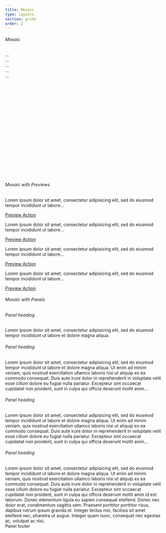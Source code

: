 ```yaml
---
title: Mosaic
type: layouts
section: grids
order: 2
---
```


<h6>Mosaic</h6>

<div class="mosaic">
	<div class="mosaic-columns" style="height: 400px;	">
		<div class="mosaic-column mosaic-column-2 mosaic-rows">
			<div class="mosaic-row mosaic-columns">
				<div class="mosaic-column mosaic-rows">
					<div class="mosaic-row mosaic-item">
						<div class="well">...</div>
					</div>
					<div class="mosaic-row mosaic-item">
						<div class="well">...</div>
					</div>
				</div>
				<div class="mosaic-column mosaic-item">
					<div class="well">...</div>
				</div>
			</div>
			<div class="mosaic-row mosaic-item">
				<div class="well">...</div>
			</div>
		</div>
		<div class="mosaic-column mosaic-item">
			<div class="well">...</div>
		</div>
	</div>
</div>

<h6>Mosaic with Previews</h6>

<div class="mosaic">
	<div class="mosaic-columns">
		<div class="mosaic-column mosaic-column-2 mosaic-rows">
			<div class="mosaic-row mosaic-columns">
				<div class="mosaic-column mosaic-rows">
					<div class="mosaic-row mosaic-item">
						<div class="preview preview-vertical preview-link">
							<div class="preview-content">
								<div class="preview-body">
									<div class="preview-text">
										<p>Lorem ipsum dolor sit amet, consectetur adipisicing elit, sed do eiusmod tempor incididunt ut labore...</p>
									</div>
								</div>
							</div>
						</div>
					</div>
					<div class="mosaic-row mosaic-item">
						<div class="preview preview-vertical preview-link">
							<div class="preview-content">
								<div class="preview-header preview-header-grow bg-silver"></div>
								<div class="preview-body">
									<div class="preview-footer">
										<a href="#">Preview Action</a>
									</div>
								</div>
							</div>
						</div>
					</div>
				</div>
				<div class="mosaic-column mosaic-item">
					<div class="preview preview-vertical preview-link">
						<div class="preview-content">
							<div class="preview-header preview-header-grow bg-silver"></div>
							<div class="preview-body">
								<div class="preview-text">
									<p>Lorem ipsum dolor sit amet, consectetur adipisicing elit, sed do eiusmod tempor incididunt ut labore...</p>
								</div>
								<div class="preview-footer">
									<a href="#">Preview Action</a>
								</div>
							</div>
						</div>
					</div>
				</div>
			</div>
			<div class="mosaic-row mosaic-item">
				<div class="preview preview-vertical preview-link">
					<div class="preview-content">
						<div class="preview-header preview-header-grow bg-silver"></div>
						<div class="preview-body preview-body-contract">
							<div class="preview-text">
								<p>Lorem ipsum dolor sit amet, consectetur adipisicing elit, sed do eiusmod tempor incididunt ut labore...</p>
							</div>
							<div class="preview-footer">
								<a href="#">Preview Action</a>
							</div>
						</div>
					</div>
				</div>
			</div>
		</div>
		<div class="mosaic-column mosaic-item">
			<div class="preview preview-vertical preview-link">
				<div class="preview-content">
					<div class="preview-header preview-header-grow bg-silver"></div>
					<div class="preview-body">
						<div class="preview-text">
							<p>Lorem ipsum dolor sit amet, consectetur adipisicing elit, sed do eiusmod tempor incididunt ut labore...</p>
						</div>
						<div class="preview-footer">
							<a href="#">Preview Action</a>
						</div>
					</div>
				</div>
			</div>
		</div>
	</div>
</div>


<h6>Mosaic with Panels</h6>


<div class="mosaic">
	<div class="mosaic-columns" style="height: 600px;	">
		<div class="mosaic-column mosaic-column-2 mosaic-rows">
			<div class="mosaic-row mosaic-columns">
				<div class="mosaic-column mosaic-item">
					<div class="panel panel-default">
						<div class="panel-heading"><h6>Panel heading</h6></div>
						<div class="panel-body">
							<div class="panel-body-fill panel-flush-top panel-flush-bottom text-light text-italic">Lorem ipsum dolor sit amet, consectetur adipisicing elit, sed do eiusmod tempor incididunt ut labore et dolore magna aliqua.</div>
						</div>
					</div>
				</div>
				<div class="mosaic-column mosaic-item">
					<div class="panel panel-default">
						<div class="panel-heading"><h6>Panel heading</h6></div>
						<div class="panel-body">
							<div class="panel-body-fill panel-flush-top panel-flush-bottom text-light text-italic">Lorem ipsum dolor sit amet, consectetur adipisicing elit, sed do eiusmod tempor incididunt ut labore et dolore magna aliqua. Ut enim ad minim veniam, quis nostrud exercitation ullamco laboris nisi ut aliquip ex ea commodo consequat. Duis aute irure dolor in reprehenderit in voluptate velit esse cillum dolore eu fugiat nulla pariatur. Excepteur sint occaecat cupidatat non proident, sunt in culpa qui officia deserunt mollit anim...</div>
						</div>
					</div>
				</div>
			</div>
			<div class="mosaic-row mosaic-item">
				<div class="panel panel-default">
					<div class="panel-heading"><h6>Panel heading</h6></div>
					<div class="panel-body">
							<div class="panel-body-fill panel-flush-top panel-flush-bottom text-light text-italic">Lorem ipsum dolor sit amet, consectetur adipisicing elit, sed do eiusmod tempor incididunt ut labore et dolore magna aliqua. Ut enim ad minim veniam, quis nostrud exercitation ullamco laboris nisi ut aliquip ex ea commodo consequat. Duis aute irure dolor in reprehenderit in voluptate velit esse cillum dolore eu fugiat nulla pariatur. Excepteur sint occaecat cupidatat non proident, sunt in culpa qui officia deserunt mollit anim...</div>
					</div>
				</div>
			</div>
		</div>
		<div class="mosaic-column mosaic-item">
			<div class="panel panel-default">
				<div class="panel-heading"><h6>Panel heading</h6></div>
				<div class="panel-body">
					<div class="panel-body-fill panel-flush-top text-light text-italic">Lorem ipsum dolor sit amet, consectetur adipisicing elit, sed do eiusmod tempor incididunt ut labore et dolore magna aliqua. Ut enim ad minim veniam, quis nostrud exercitation ullamco laboris nisi ut aliquip ex ea commodo consequat. Duis aute irure dolor in reprehenderit in voluptate velit esse cillum dolore eu fugiat nulla pariatur. Excepteur sint occaecat cupidatat non proident, sunt in culpa qui officia deserunt mollit anim id est laborum. Donec elementum ligula eu sapien consequat eleifend. Donec nec dolor erat, condimentum sagittis sem. Praesent porttitor porttitor risus, dapibus rutrum ipsum gravida et. Integer lectus nisi, facilisis sit amet eleifend nec, pharetra ut augue. Integer quam nunc, consequat nec egestas ac, volutpat ac nisi. </div>
				</div>
				<div class="panel-footer">Panel footer</div>
			</div>
		</div>
	</div>
</div>